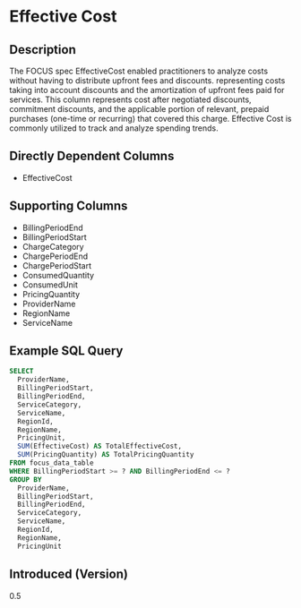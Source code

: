 # Effective Cost

## Description

The FOCUS spec EffectiveCost enabled practitioners to analyze costs without having to distribute upfront fees and discounts.  representing costs taking into account discounts and the amortization of upfront fees paid for services. This column represents cost after negotiated discounts, commitment discounts, and the applicable portion of relevant, prepaid purchases (one-time or recurring) that covered this charge. Effective Cost is commonly utilized to track and analyze spending trends.

## Directly Dependent Columns

* EffectiveCost

## Supporting Columns

* BillingPeriodEnd
* BillingPeriodStart
* ChargeCategory
* ChargePeriodEnd
* ChargePeriodStart
* ConsumedQuantity
* ConsumedUnit
* PricingQuantity
* ProviderName
* RegionName
* ServiceName

## Example SQL Query

```sql
SELECT
  ProviderName,
  BillingPeriodStart,
  BillingPeriodEnd,
  ServiceCategory,
  ServiceName,
  RegionId,
  RegionName,
  PricingUnit,
  SUM(EffectiveCost) AS TotalEffectiveCost,
  SUM(PricingQuantity) AS TotalPricingQuantity
FROM focus_data_table
WHERE BillingPeriodStart >= ? AND BillingPeriodEnd <= ?
GROUP BY
  ProviderName,
  BillingPeriodStart,
  BillingPeriodEnd,
  ServiceCategory,
  ServiceName,
  RegionId,
  RegionName,
  PricingUnit
``` 

## Introduced (Version)

0.5
